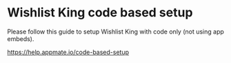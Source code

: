# Wishlist King code based setup

Please follow this guide to setup Wishlist King with code only (not using app embeds).

https://help.appmate.io/code-based-setup
